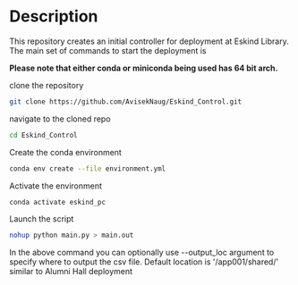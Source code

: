 # Description
This repository creates an initial controller for deployment at Eskind Library.
The main set of commands to start the deployment is

**Please note that either conda or miniconda being used has 64 bit arch.**

clone the repository
```bash
git clone https://github.com/AvisekNaug/Eskind_Control.git
```

navigate to the cloned repo
```bash
cd Eskind_Control
```

Create the conda environment
```bash
conda env create --file environment.yml
```

Activate the environment
```bash
conda activate eskind_pc
```

Launch the script
```bash
nohup python main.py > main.out
```

In the above command you can optionally use --output_loc argument to specify where to output the csv file.
Default location is '/app001/shared/' similar to Alumni Hall deployment